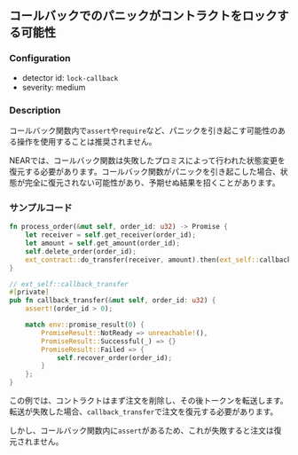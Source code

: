 
## コールバックでのパニックがコントラクトをロックする可能性

### Configuration

* detector id: `lock-callback`
* severity: medium

### Description

コールバック関数内で`assert`や`require`など、パニックを引き起こす可能性のある操作を使用することは推奨されません。

NEARでは、コールバック関数は失敗したプロミスによって行われた状態変更を復元する必要があります。コールバック関数がパニックを引き起こした場合、状態が完全に復元されない可能性があり、予期せぬ結果を招くことがあります。

### サンプルコード

```rust
fn process_order(&mut self, order_id: u32) -> Promise {
    let receiver = self.get_receiver(order_id);
    let amount = self.get_amount(order_id);
    self.delete_order(order_id);
    ext_contract::do_transfer(receiver, amount).then(ext_self::callback_transfer(order_id))
}

// ext_self::callback_transfer
#[private]
pub fn callback_transfer(&mut self, order_id: u32) {
    assert!(order_id > 0);

    match env::promise_result(0) {
        PromiseResult::NotReady => unreachable!(),
        PromiseResult::Successful(_) => {}
        PromiseResult::Failed => {
            self.recover_order(order_id);
        }
    };
}
```

この例では、コントラクトはまず注文を削除し、その後トークンを転送します。転送が失敗した場合、`callback_transfer`で注文を復元する必要があります。

しかし、コールバック関数内に`assert`があるため、これが失敗すると注文は復元されません。
